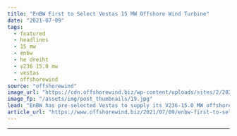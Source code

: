 ```yaml
---
title: "EnBW First to Select Vestas 15 MW Offshore Wind Turbine"
date: "2021-07-09"
tags: 
  - featured
  - headlines
  - 15 mw
  - enbw
  - he dreiht
  - v236 15.0 mw
  - vestas
  - offshorewind
source: "offshorewind"
image_url: "https://cdn.offshorewind.biz/wp-content/uploads/sites/2/2021/02/10084003/Vestas-Launches-15-MW-Offshore-Wind-Turbine.jpg"
image_fp: "/assets/img/post_thumbnails/19.jpg"
lead: "EnBW has pre-selected Vestas to supply its V236-15.0 MW offshore turbines for the 900"
article_url: "https://www.offshorewind.biz/2021/07/09/enbw-first-to-select-vestas-15-mw-offshore-wind-turbine/"
---
```


---
